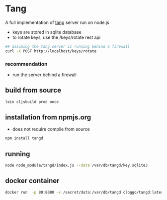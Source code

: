 # Tang

A full implementation of [tang](https://github.com/latchset/tang) server run on node.js

* keys are stored in sqlite database
* to rotate keys, use the /keys/rotate rest api

```sh
## assuming the tang server is running behind a firewall
curl -X POST http://localhost/keys/rotate
```

### recommendation
* run the server behind a firewall

## build from source

```sh
lein cljsbuild prod once
```

## installation from npmjs.org
* does not require compile from source

```sh
npm install tangd
```

## running

```sh
node node_module/tangd/index.js --data /var/db/tangd/key.sqlite3
```

## docker container

```sh
docker run  -p 80:8080 -v /secret/data:/var/db/tangd cloggo/tangd:latest
```

